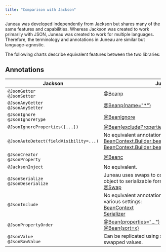 ```yaml
---
title: "Comparison with Jackson"
---
```


Juneau was developed independently from Jackson but shares many of the same features and capabilities.
Whereas Jackson was created to work primarily with JSON, Juneau was created to work for multiple languages.
Therefore, the terminology and annotations in Juneau are similar but language-agnostic.

The following charts describe equivalent features between the two libraries:

## Annotations

| Jackson | Juneau |
|---------|--------|
| `@JsonGetter`<br/>`@JsonSetter` | [@Beanp]({{API_DOCS}}/org/apache/juneau/annotation/Beanp.html) |
| `@JsonAnyGetter`<br/>`@JsonAnySetter` | [@Beanp(name="*")]({{API_DOCS}}/org/apache/juneau/annotation/Beanp.html#name()) |
| `@JsonIgnore`<br/>`@JsonIgnoreType` | [@BeanIgnore]({{API_DOCS}}/org/apache/juneau/annotation/BeanIgnore.html) |
| `@JsonIgnoreProperties({...})` | [@Bean(excludeProperties\|xp)]({{API_DOCS}}/org/apache/juneau/annotation/Bean.html#excludeProperties) |
| `@JsonAutoDetect(fieldVisibility=...)` | No equivalent annotation but can be controlled via:<br/>[BeanContext.Builder.beanFieldVisibility(Visibility)]({{API_DOCS}}/org/apache/juneau/annotation/BeanContext.Builder.html#.beanFieldVisibility(Visibility))<br/>[BeanContext.Builder.beanMethodVisibility(Visibility)]({{API_DOCS}}/org/apache/juneau/annotation/BeanContext.Builder.html#.beanMethodVisibility(Visibility)) |
| `@JsonCreator`<br/>`@JsonProperty` | [@Beanc]({{API_DOCS}}/org/apache/juneau/annotation/Beanc.html) |
| `@JacksonInject` | No equivalent. |
| `@JsonSerialize`<br/>`@JsonDeserialize` | Juneau uses swaps to convert non-serializable object to serializable forms:<br/>[@Swap]({{API_DOCS}}/org/apache/juneau/annotation/Swap.html) |
| `@JsonInclude` | No equivalent annotation but can be controlled via various settings:<br/>[BeanContext]({{API_DOCS}}/org/apache/juneau/BeanContext.html)<br/>[Serializer]({{API_DOCS}}/org/apache/juneau/serializer/Serializer.html) |
| `@JsonPropertyOrder` | [@Bean(properties="...")]({{API_DOCS}}/org/apache/juneau/annotation/Bean.html#properties)<br/>[@Bean(sort=x)]({{API_DOCS}}/org/apache/juneau/annotation/Bean.html#sort) |
| `@JsonValue`<br/>`@JsonRawValue` | Can be replicated using swaps with `Reader` swapped values. |

